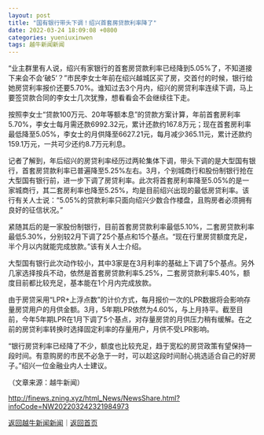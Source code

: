 ```yaml
---
layout: post
title: "国有银行带头下调！绍兴首套房贷款利率降了"
date: 2022-03-24 18:09:08 +0800
categories: yueniuxinwen
tags: 越牛新闻新闻
---
```

<p>“业主群里有人说，绍兴有家银行的首套房贷款利率已经降到5.05%了，不知道接下来会不会‘破5’？”市民李女士年前在绍兴越城区买了房，交首付的时候，银行给她房贷利率报价还要5.70%。谁知过去3个月内，绍兴的房贷利率连续下调，马上要签贷款合同的李女士几次犹豫，想看看会不会继续往下走。</p><p>按照李女士“贷款100万元、20年等额本息”的贷款方案计算，年前首套房利率5.70%，李女士每月需还款6992.32元，累计还款约167.8万元；现在首套房利率最低降至5.05%，李女士的月供降至6627.21元，每月减少365.11元，累计还款约159.1万元，一共可少还约8.7万元利息。</p><p>记者了解到，年后绍兴的房贷利率经历过两轮集体下调，带头下调的是大型国有银行，首套房贷款利率已普遍降至5.25%左右。3月，个别城商行和股份制银行抢在大型国有银行前，进一步下调了房贷利率。此次将首套房利率降至5.05%的是一家城商行，其二套房利率也降至5.25%，均是目前绍兴出现的最低房贷利率。该行有关人士说：“5.05%的贷款利率只面向绍兴少数合作楼盘，且购房者必须拥有良好的征信状况。”</p><p>紧随其后的是一家股份制银行，目前首套房贷款利率最低5.10%，二套房贷款利率最低5.30%，分别较2月下调了25个基点和15个基点。“现在行里房贷额度充足，半个月以内就能完成放款。”该有关人士介绍。</p><p>大型国有银行此次动作较小，其中3家是在3月利率的基础上下调了5个基点。另外几家选择按兵不动，依然是首套房贷款利率5.25%，二套房贷款利率5.40%，额度目前都比较充足，基本能在1个月内完成放款。</p><p>由于房贷采用“LPR+上浮点数”的计价方式，每月报价一次的LPR数据将会影响存量房贷用户的月供金额。3月，5年期LPR依然为4.60%，与上月持平。截至目前，今年5年期LPR在1月下调了5个基点，对存量房贷的月供压力稍有缓解。在之前的房贷利率转换时选择固定利率的存量用户，月供不受LPR影响。</p><p>“银行房贷利率已经降了不少，额度也比较充足，趋于宽松的房贷政策有望保持一段时间。有意购房的市民不必急于一时，可以趁这段时间耐心挑选适合自己的好房子。”绍兴一位金融业内人士建议。</p><p class="em_media">（文章来源：越牛新闻）</p>

<http://finews.zning.xyz/html_News/NewsShare.html?infoCode=NW202203242321984973>

[返回越牛新闻新闻](//finews.withounder.com/category/yueniuxinwen.html)｜[返回首页](//finews.withounder.com/)